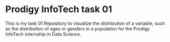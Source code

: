 # Prodigy InfoTech task 01
This is my task 01 Repository to visualize the distribution of a variable, such as the distribution of ages or genders in a population for the Prodigy InfoTech internship in Data Science.
